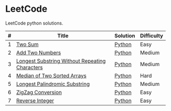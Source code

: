 # LeetCode

LeetCode python solutions.

| # | Title | Solution | Difficulty |
|---| ----- | -------- | ---------- |
|1|[Two Sum](https://leetcode.com/problems/two-sum/)| [Python](./Algorithm/Python/0001_Two_Sum.py)|Easy|
|2|[Add Two Numbers](https://leetcode.com/problems/add-two-numbers/)| [Python](./Algorithm/Python/0002_Add_Two_Numbers.py)|Medium|
|3|[Longest Substring Without Repeating Characters](https://leetcode.com/problems/longest-substring-without-repeating-characters/)| [Python](./Algorithm/Python/0003_Longest_Substring_Without_Repreating_Characters.py)|Medium|
|4|[Median of Two Sorted Arrays](https://leetcode.com/problems/median-of-two-sorted-arrays/)| [Python](./)|Hard|
|5|[Longest Palindromic Substring](https://leetcode.com/problems/longest-palindromic-substring/)| [Python](./)|Medium|
|6|[ZigZag Conversion](https://leetcode.com/problems/zigzag-conversion/)| [Python](./)|Easy|
|7|[Reverse Integer](https://leetcode.com/problems/reverse-integer/)| [Python](./a)|Easy|









